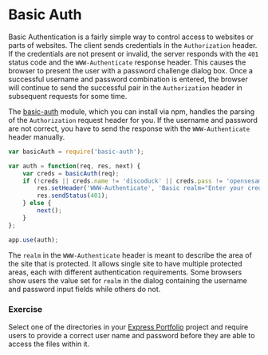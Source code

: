 # Basic Auth

Basic Authentication is a fairly simple way to control access to websites or parts of websites. The client sends credentials in the `Authorization` header. If the credentials are not present or invalid, the server responds with the `401` status code and  the `WWW-Authenticate` response header. This causes the browser to present the user with a password challenge dialog box. Once a successful username and password combination is entered, the browser will continue to send the successful pair in the `Authorization` header in subsequent requests for some time.

The [basic-auth](https://github.com/jshttp/basic-auth) module, which you can install via npm, handles the parsing of the `Authorization` request header for you. If the username and password are not correct, you have to send the response with the `WWW-Authenticate` header manually.

```js
var basicAuth = require('basic-auth');

var auth = function(req, res, next) {
    var creds = basicAuth(req);
    if (!creds || creds.name != 'discoduck' || creds.pass != 'opensesame') {
        res.setHeader('WWW-Authenticate', 'Basic realm="Enter your credentials to see this stuff."');
        res.sendStatus(401);
    } else {
        next();
    }
};

app.use(auth);
```

The `realm` in the `WWW-Authenticate` header is meant to describe the area of the site that is protected. It allows single site to have multiple protected areas, each with different authentication requirements. Some browsers show users the value set for `realm` in the dialog containing the username and password input fields while others do not.

### Exercise

Select one of the directories in your [Express Portfolio](wk6_express) project and require users to provide a correct user name and password before they are able to access the files within it.




